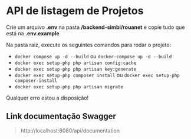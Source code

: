 # API de listagem de Projetos

Crie um arquivo **.env** na pasta **/backend-simbi/rouanet** e copie tudo que está na **.env.example**

Na pasta raiz, execute os seguintes comandos para rodar o projeto:

- ```docker compose up -d --build``` ou ```docker-compose up -d --build```
- ```docker exec setup-php php artisan config:cache```
- ```docker exec setup-php php artisan key:generate```
- ```docker exec setup-php composer install``` ou ```docker exec setup-php composer-install```
- ```docker exec setup-php php artisan migrate```


Qualquer erro estou a disposição!
## **Link documentação Swagger**

> http://localhost:8080/api/documentation




